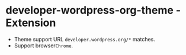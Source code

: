 # developer-wordpress-org-theme - Extension

- Theme support URL `developer.wordpress.org/*` matches.
- Support browser`Chrome`.
